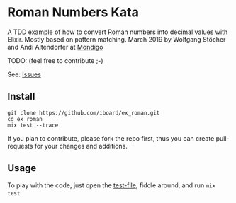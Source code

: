 # Roman Numbers Kata

A TDD example of how to convert Roman numbers into decimal values with Elixir. Mostly based on pattern matching.
March 2019 by Wolfgang Stöcher and Andi Altendorfer at [Mondigo](http://mondigo.co.at/)


TODO: (feel free to contribute ;-)

See: [Issues](https://github.com/iboard/ex_roman/issues)

## Install

    git clone https://github.com/iboard/ex_roman.git
    cd ex_roman
    mix test --trace

If you plan to contribute, please fork the repo first, thus you can create pull-requests
for your changes and additions.
    
## Usage

To play with the code, just open the
[test-file](https://github.com/iboard/ex_roman/blob/master/test/roman_test.exs), fiddle around,
and run `mix test`.
